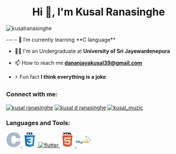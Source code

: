 <h1 align="center">Hi 👋, I'm Kusal Ranasinghe</h1>
<p align="left"> <img src="https://komarev.com/ghpvc/?username=kusalranasinghe&label=Profile%20views&color=0e75b6&style=flat" alt="kusalranasinghe" /> </p>
---
- 🌱 I’m currently learning **C language**

- 👨‍💻 I'm an Undergraduate at **University of Sri Jayewardenepura**

- 📫 How to reach me **dananjayakusal39@gmail.com**

- ⚡ Fun fact **I think everything is a joke**

<h3 align="left">Connect with me:</h3>
<p align="left">
<a href="https://linkedin.com/in/kusal ranasinghe" target="blank"><img align="center" src="https://raw.githubusercontent.com/rahuldkjain/github-profile-readme-generator/master/src/images/icons/Social/linked-in-alt.svg" alt="kusal ranasinghe" height="30" width="40" /></a>
<a href="https://fb.com/kusal d ranasinghe" target="blank"><img align="center" src="https://raw.githubusercontent.com/rahuldkjain/github-profile-readme-generator/master/src/images/icons/Social/facebook.svg" alt="kusal d ranasinghe" height="30" width="40" /></a>
<a href="https://instagram.com/kusal_muzic" target="blank"><img align="center" src="https://raw.githubusercontent.com/rahuldkjain/github-profile-readme-generator/master/src/images/icons/Social/instagram.svg" alt="kusal_muzic" height="30" width="40" /></a>
</p>

<h3 align="left">Languages and Tools:</h3>
<p align="left"> <a href="https://www.cprogramming.com/" target="_blank" rel="noreferrer"> <img src="https://raw.githubusercontent.com/devicons/devicon/master/icons/c/c-original.svg" alt="c" width="40" height="40"/> </a> <a href="https://www.w3schools.com/css/" target="_blank" rel="noreferrer"> <img src="https://raw.githubusercontent.com/devicons/devicon/master/icons/css3/css3-original-wordmark.svg" alt="css3" width="40" height="40"/> </a> <a href="https://flutter.dev" target="_blank" rel="noreferrer"> <img src="https://www.vectorlogo.zone/logos/flutterio/flutterio-icon.svg" alt="flutter" width="40" height="40"/> </a> <a href="https://www.w3.org/html/" target="_blank" rel="noreferrer"> <img src="https://raw.githubusercontent.com/devicons/devicon/master/icons/html5/html5-original-wordmark.svg" alt="html5" width="40" height="40"/> </a> <a href="https://www.mysql.com/" target="_blank" rel="noreferrer"> <img src="https://raw.githubusercontent.com/devicons/devicon/master/icons/mysql/mysql-original-wordmark.svg" alt="mysql" width="40" height="40"/> </a> </p>

